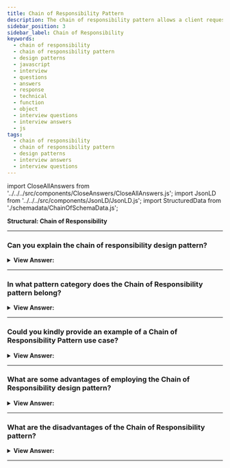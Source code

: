 ```yaml
---
title: Chain of Responsibility Pattern
description: The chain of responsibility pattern allows a client request to be received by multiple objects. JavaScript Frontend Phone Interview Question
sidebar_position: 3
sidebar_label: Chain of Responsibility
keywords:
  - chain of responsibility
  - chain of responsibility pattern
  - design patterns
  - javascript
  - interview
  - questions
  - answers
  - response
  - technical
  - function
  - object
  - interview questions
  - interview answers
  - js
tags:
  - chain of responsibility
  - chain of responsibility pattern
  - design patterns
  - interview answers
  - interview questions
---
```


import CloseAllAnswers from '../../../src/components/CloseAnswers/CloseAllAnswers.js';
import JsonLD from '../../../src/components/JsonLD/JsonLD.js';
import StructuredData from './schemadata/ChainOfSchemaData.js';

<JsonLD data={StructuredData} />

<head>
  <title>Chain of Responsibility Pattern | HelloJavaScript.info</title>
</head>

**Structural: Chain of Responsibility**

<CloseAllAnswers />

---

### Can you explain the chain of responsibility design pattern?

<details className='answer'>
  <summary>
    <strong>View Answer:</strong>
  </summary>
  <div>
    <div>
      <strong>Interview Response:</strong> This behavioral JavaScript design pattern generates a series of receiver objects responding to a request. This approach encourages loose coupling, allowing us to avoid coupling the sender of a request to a receiver and allowing other receivers to handle the request.<br/><br/>
      The receiving objects get coupled together, and they'll be able to act on the request before passing it over to the following receiver object. It's also simple to add additional recipient objects to the chain.
<br/>
    </div>
    <div>
</div><br />
  <div><strong className="codeExample">Code Example:</strong> ES6 Implementation<br /><br />

<img src="/img/javascript-chain-of-responsibility.jpg" /><br /><br />

<img src="/img/chain_of_responsibility_atm.png
" /><br /><br />

**The objects participating in this pattern are:**

**Client** -- example code: _Request_

- initiates the request to a chain of handler objects

**Handler** -- example code: _Request.get() method_

- defines an interface for handling the requests
- implements the successor link (returning 'this')

<br/>

```js
class Request {
  constructor(amount) {
    this.amount = amount;
    console.log('Request Amount: ' + this.amount);
  }

  get(bill) {
    let count = Math.floor(this.amount / bill);
    this.amount -= count * bill;
    console.log('Dispense ' + count + ' $' + bill + ' bills');
    return this;
  }
}

function run() {
  let request = new Request(378); //Requesting amount
  request.get(100).get(50).get(20).get(10).get(5).get(1);
}

run();

/*
 
OUTPUT

Request Amount:378
Dispense 3 $100 bills
Dispense 1 $50 bills
Dispense 1 $20 bills
Dispense 0 $10 bills
Dispense 1 $5 bills
Dispense 3 $1 bills
 
*/
```

<strong className="codeExample">Code Example:</strong> ES5 Implementation<br /><br />

```js
let Request = function (amount) {
  this.amount = amount;
  console.log('Request Amount:' + this.amount);
};

Request.prototype = {
  get: function (bill) {
    let count = Math.floor(this.amount / bill);
    this.amount -= count * bill;
    console.log('Dispense ' + count + ' $' + bill + ' bills');
    return this;
  },
};

function run() {
  let request = new Request(378); //Requesting amount
  request.get(100).get(50).get(20).get(10).get(5).get(1);
}

run();

/*
 
OUTPUT

Request Amount:378
Dispense 3 $100 bills
Dispense 1 $50 bills
Dispense 1 $20 bills
Dispense 0 $10 bills
Dispense 1 $5 bills
Dispense 3 $1 bills
 
*/
```

</div>
 </div>

</details>

---

### In what pattern category does the Chain of Responsibility pattern belong?

<details>
  <summary>
    <strong>View Answer:</strong>
  </summary>
  <div>
    <div>
      <strong>Interview Response:</strong> The Chain of Responsibility pattern is a behavioral design pattern.
    </div>
  </div>
</details>

---

### Could you kindly provide an example of a Chain of Responsibility Pattern use case?

<details>
  <summary>
    <strong>View Answer:</strong>
  </summary>
  <div>
    <div>
      <strong>Interview Response:</strong> You can use it if your program handles various requests differently without knowing beforehand the sequence and type of requests. It allows you to chain several handlers, thus, allowing all of them a chance to process the request.<br/><br/>An illustration of the chain of responsibility pattern is in event bubbling in the DOM. The event propagates through the nested elements, one of which may choose to handle the event.
    </div>

<br />
  </div>
</details>

---

### What are some advantages of employing the Chain of Responsibility design pattern?

<details>
  <summary>
    <strong>View Answer:</strong>
  </summary>
  <div>
    <div>
      <strong>Interview Response:</strong> Benefits of the Chain of Responsibility Pattern
    </div>
    <br />
    <div></div>

- You have control over the sequence in which requests get handled.
- The principle of single responsibility. Classes that invoke operations get separated from classes that perform tasks.
- The principle of open/closed. New handlers can get added to the app without disrupting the old client code.

<br />
  </div>
</details>

---

### What are the disadvantages of the Chain of Responsibility pattern?

<details>
  <summary>
    <strong>View Answer:</strong>
  </summary>
  <div>
    <div>
      <strong>Interview Response:</strong> Drawbacks of the Chain of Responsibility Pattern.
    </div>
    <br />
    <div></div>

- Some requests may end up unhandled.

<br />
  </div>
</details>

---
